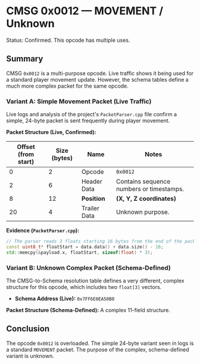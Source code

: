 # CMSG 0x0012 — MOVEMENT / Unknown

Status: Confirmed. This opcode has multiple uses.

## Summary

CMSG `0x0012` is a multi-purpose opcode. Live traffic shows it being used for a standard player movement update. However, the schema tables define a much more complex packet for the same opcode.

### Variant A: Simple Movement Packet (Live Traffic)

Live logs and analysis of the project's `PacketParser.cpp` file confirm a simple, 24-byte packet is sent frequently during player movement.

**Packet Structure (Live, Confirmed):**

| Offset (from start) | Size (bytes) | Name | Notes |
|---|---|---|---|
| 0 | 2 | Opcode | `0x0012` |
| 2 | 6 | Header Data | Contains sequence numbers or timestamps. |
| 8 | 12 | **Position** | **(X, Y, Z coordinates)** |
| 20 | 4 | Trailer Data | Unknown purpose. |

**Evidence (`PacketParser.cpp`):**
```cpp
// The parser reads 3 floats starting 16 bytes from the end of the packet data.
const uint8_t* floatStart = data.data() + data.size() - 16;
std::memcpy(&payload.x, floatStart, sizeof(float) * 3);
```

### Variant B: Unknown Complex Packet (Schema-Defined)

The CMSG-to-Schema resolution table defines a very different, complex structure for this opcode, which includes two `float[3]` vectors.

- **Schema Address (Live):** `0x7FF6E0EA50B0`

**Packet Structure (Schema-Defined):**
A complex 11-field structure.

## Conclusion

The opcode `0x0012` is overloaded. The simple 24-byte variant seen in logs is a standard `MOVEMENT` packet. The purpose of the complex, schema-defined variant is unknown.